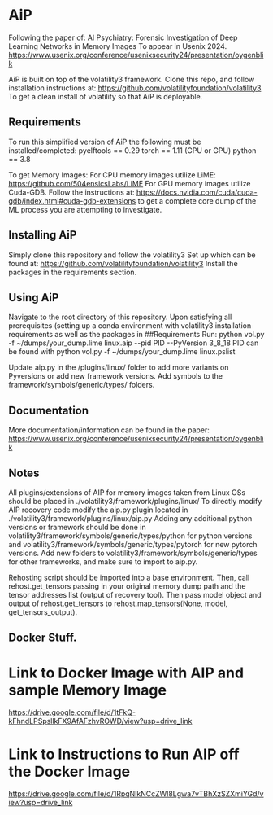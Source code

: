 # AiP

Following the paper of:
AI Psychiatry: Forensic Investigation of Deep Learning Networks in Memory Images
To appear in Usenix 2024.
https://www.usenix.org/conference/usenixsecurity24/presentation/oygenblik

AiP is built on top of the volatility3 framework. Clone this repo, and follow installation instructions at:
https://github.com/volatilityfoundation/volatility3
To get a clean install of volatility so that AiP is deployable. 

## Requirements
To run this simplified version of AiP the following must be installed/completed:
pyelftools == 0.29
torch == 1.11 (CPU or GPU)
python == 3.8 

To get Memory Images:
For CPU memory images utilize LiME: https://github.com/504ensicsLabs/LiME
For GPU memory images utilize Cuda-GDB.
Follow the instructions at: https://docs.nvidia.com/cuda/cuda-gdb/index.html#cuda-gdb-extensions
to get a complete core dump of the ML process you are attempting to investigate.


## Installing AiP
Simply clone this repository and follow the volatility3 Set up which can be found at: https://github.com/volatilityfoundation/volatility3
Install the packages in the requirements section.

## Using AiP
Navigate to the root directory of this repository.
Upon satisfying all prerequisites (setting up a conda environment with volatility3 installation requirements as well as the packages in ##Requirements
Run:
python vol.py -f ~/dumps/your_dump.lime linux.aip --pid PID --PyVersion 3_8_18
PID can be found with 
python vol.py -f ~/dumps/your_dump.lime linux.pslist

Update aip.py in the /plugins/linux/ folder to add more variants on Pyversions or add new framework versions. Add symbols to the framework/symbols/generic/types/ folders.

## Documentation
More documentation/information can be found in the paper: https://www.usenix.org/conference/usenixsecurity24/presentation/oygenblik

## Notes
All plugins/extensions of AIP for memory images taken from Linux OSs should be placed in ./volatility3/framework/plugins/linux/ 
To directly modify AIP recovery code modify the aip.py plugin located in ./volatility3/framework/plugins/linux/aip.py
Adding any additional python versions or framework should be done in volatility3/framework/symbols/generic/types/python for python versions and
volatility3/framework/symbols/generic/types/pytorch for new pytorch versions.
Add new folders to volatility3/framework/symbols/generic/types for other frameworks, and make sure to import to aip.py.

Rehosting script should be imported into a base environment.
Then, call rehost.get_tensors passing in your original memory dump path and the tensor addresses list (output of recovery tool).
Then pass model object and output of rehost.get_tensors to rehost.map_tensors(None, model, get_tensors_output).

## Docker Stuff.
# Link to Docker Image with AIP and sample Memory Image
https://drive.google.com/file/d/1tFkQ-kFhndLPSpsllkFX9AfAFzhvROWD/view?usp=drive_link

# Link to Instructions to Run AIP off the Docker Image
https://drive.google.com/file/d/1RpqNlkNCcZWl8Lgwa7vTBhXzSZXmiYGd/view?usp=drive_link

